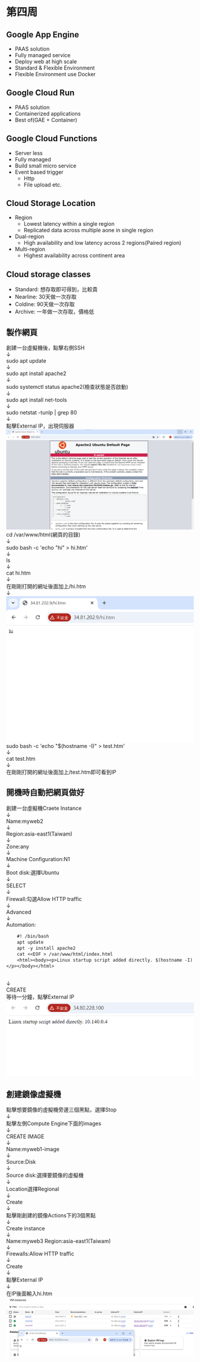 # 第四周
## Google App Engine
* PAAS solution
* Fully managed service
* Deploy web at high scale
*  Standard & Flexible Environment
*  Flexible Environment use Docker
## Google Cloud Run
* PAAS solution
* Containerized applications
* Best of(GAE + Container)
## Google Cloud Functions
* Server less
* Fully managed
* Build small micro service
* Event based trigger
  * Http
  * File upload etc.
## Cloud Storage Location
* Region
  * Lowest latency within a single region
  * Replicated data across multiple aone in single region
* Dual-region
  * High availability and low latency across 2 regions(Paired region)
* Multi-region
  * Highest availability across continent area
## Cloud storage classes
* Standard: 想存取即可得到，比較貴
* Nearline: 30天做一次存取
* Coldine: 90天做一次存取
* Archive: 一年做一次存取，價格低
## 製作網頁
創建一台虛擬機後，點擊右側SSH<br>↓<br>
sudo apt update <br>↓<br>
sudo apt install apache2<br>↓<br>
sudo systemctl status apache2(檢查狀態是否啟動)<br>↓<br>
sudo apt install net-tools<br>↓<br>
sudo netstat -tunlp | grep 80<br>↓<br>
點擊External IP，出現伺服器
<img src="../pic/1001.png">
cd /var/www/html(網頁的目錄)<br>↓<br>
sudo bash -c 'echo "hi" > hi.htm'<br>↓<br>
ls<br>↓<br>
cat hi.htm<br>↓<br>
在剛剛打開的網址後面加上/hi.htm<br>↓<br>
<img src="../pic/1001-1.png">
sudo bash -c 'echo "$(hostname -I)" > test.htm'<br>↓<br>
cat test.htm<br>↓<br>
在剛剛打開的網址後面加上/test.htm即可看到IP
## 開機時自動把網頁做好
創建一台虛擬機Craete Instance<br>↓<br>
Name:myweb2<br>↓<br>
Region:asia-east1(Taiwam)<br>↓<br>
Zone:any<br>↓<br>
Machine Configuration:N1<br>↓<br>
Boot disk:選擇Ubuntu<br>↓<br>
SELECT<br>↓<br>
Firewall:勾選Allow HTTP traffic<br>↓<br>
Advanced<br>↓<br>
Automation: <br>
````
    #! /bin/bash
    apt update
    apt -y install apache2
    cat <<EOF > /var/www/html/index.html
    <html><body><p>Linux startup script added directly. $(hostname -I) </p></body></html>
````
<br>↓<br>
CREATE<br>
等待一分鐘，點擊External IP
<img src="../pic/1001-2.png">
## 創建鏡像虛擬機
點擊想要鏡像的虛擬機旁邊三個黑點，選擇Stop<br>↓<br>
點擊左側Compute Engine下面的images<br>↓<br>
CREATE IMAGE<br>↓<br>
Name:myweb1-image<br>↓<br>
Source:Disk<br>↓<br>
Source disk:選擇要鏡像的虛擬機<br>↓<br>
Location選擇Regional<br>↓<br>
Create<br>↓<br>
點擊剛創建的鏡像Actions下的3個黑點<br>↓<br>
Create instance<br>↓<br>
Name:myweb3
Region:asia-east1(Taiwam)<br>↓<br>
Firewalls:Allow HTTP traffic<br>↓<br>
Create<br>↓<br>
點擊External IP<br>↓<br>
在IP後面輸入hi.htm
<img src="../pic/1001-3.png">
